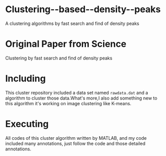 # Clustering--based--density--peaks
A clustering algorithms  by fast search and find of density peaks

# Original Paper from Science
Clustering by fast search and find of density peaks

# Including
This cluster repository included a data set named `rawdata.dat` and a algorithm to cluster those data.What's more,I also add something new to this algorithm it's working on image clustering like K-means.

# Executing
All codes of this cluster algorithm written by MATLAB, and my code included many annotations, just follow the code and those detailed annotations.  
